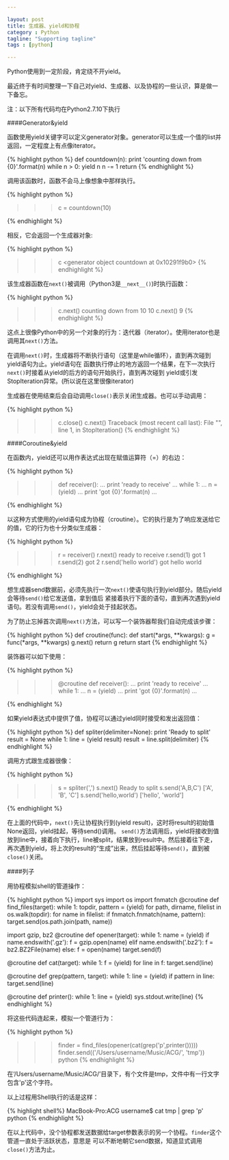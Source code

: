 ```yaml
---

layout: post
title: 生成器、yield和协程
category : Python
tagline: "Supporting tagline"
tags : [python]

---
```


Python使用到一定阶段，肯定绕不开yield。

最近终于有时间整理一下自己对yield、生成器、以及协程的一些认识，算是做一下备忘。

注：以下所有代码均在Python2.7.10下执行

####Generator&yield
</br>

函数使用yield关键字可以定义generator对象。generator可以生成一个值的list并返回，一定程度上有点像iterator。

{% highlight python %}
def countdown(n):
    print 'counting down from {0}'.format(n)
    while n > 0:
        yield n
        n -= 1
    return
{% endhighlight %}

调用该函数时，函数不会马上像想象中那样执行。

{% highlight python %}
>>> c = countdown(10)
>>>
{% endhighlight %}

相反，它会返回一个生成器对象:

{% highlight python %}
>>> c
<generator object countdown at 0x10291f9b0>
{% endhighlight %}

该生成器函数在`next()`被调用（Python3是`__next__()`)时执行函数：

{% highlight python %}
>>> c.next()
counting down from 10
10
>>> c.next()
9
{% endhighlight %}

这点上很像Python中的另一个对象的行为：迭代器（iterator）。使用iterator也是调用其`next()`方法。

在调用`next()`时，生成器将不断执行语句（这里是while循环），直到再次碰到yield语句为止。yield语句在
函数执行停止的地方返回一个结果，在下一次执行`next()`时接着从yield的后方的语句开始执行，直到再次碰到
yield或引发StopIteration异常。(所以说在这里很像iterator)

生成器在使用结束后会自动调用`close()`表示关闭生成器。也可以手动调用：

{% highlight python %}
>>> c.close()
>>> c.next()
Traceback (most recent call last):
  File "<stdin>", line 1, in <module>
  StopIteration()
{% endhighlight %}

####Coroutine&yield
</br>

在函数内，yield还可以用作表达式出现在赋值运算符（=）的右边：

{% highlight python %}
>>> def receiver():
...    print 'ready to receive'
...    while 1:
...        n = (yield)
...        print 'got {0}'.format(n)
...
>>>
{% endhighlight %}

以这种方式使用的yield语句成为协程（croutine）。它的执行是为了响应发送给它的值，它的行为也十分类似生成器：

{% highlight python %}
>>> r = receiver()
>>> r.next()
ready to receive
>>> r.send(1)
got 1
>>> r.send(2)
got 2
>>> r.send('hello world')
got hello world
>>>
{% endhighlight %}

想生成器send数据前，必须先执行一次`next()`使语句执行到yield部分。随后yield会等待`send()`给它发送值，拿到值后
紧接着执行下面的语句，直到再次遇到yield语句。若没有调用`send()`，yield会处于挂起状态。

为了防止忘掉首次调用`next()`方法，可以写一个装饰器帮我们自动完成该步骤：

{% highlight python %}
def croutine(func):
    def start(*args, **kwargs):
        g = func(*args, **kwargs)
        g.next()
        return g
    return start
{% endhighlight %}

装饰器可以如下使用：

{% highlight python %}
>>> @croutine
>>> def receiver():
...    print 'ready to receive'
...    while 1:
...        n = (yield)
...        print 'got {0}'.format(n)
...
>>>
{% endhighlight %}

如果yield表达式中提供了值，协程可以通过yield同时接受和发出返回值：

{% highlight python %}
def spliter(delimiter=None):
    print 'Ready to split'
    result = None
    while 1:
        line = (yield result)
        result = line.split(delimiter)
{% endhighlight %}

调用方式跟生成器很像：

{% highlight python %}
>>> s = spliter(',')
>>> s.next()
Ready to split
>>> s.send('A,B,C')
['A', 'B', 'C']
>>> s.send('hello,world')
['hello', 'world']
>>>
{% endhighlight %}

在上面的代码中，`next()`先让协程执行到(yield result)，这时将result的初始值None返回，yield挂起，等待send()调用。
`send()`方法调用后，yield将接收到值放到line中，接着向下执行，line被split，结果放到result中。然后接着往下走，
再次遇到yield，将上次的result的“生成”出来，然后挂起等待`send()`，直到被`close()`关闭。

####列子

用协程模拟shell的管道操作：

{% highlight python %}
import sys
import os
import fnmatch
@croutine
def find_files(target):
    while 1:
        topdir, pattern = (yield)
        for path, dirname, filelist in os.walk(topdir):
            for name in filelist:
                if fnmatch.fnmatch(name, pattern):
                    target.send(os.path.join(path, name))

import gzip, bz2
@croutine
def opener(target):
    while 1:
        name = (yield)
        if name.endswith('.gz'): f = gzip.open(name)
        elif name.endswith('.bz2'): f = bz2.BZ2File(name)
        else: f = open(name)
        target.send(f)

@croutine
def cat(target):
    while 1:
        f = (yield)
        for line in f:
            target.send(line)

@croutine
def grep(pattern, target):
    while 1:
        line = (yield)
        if pattern in line:
            target.send(line)

@croutine
def printer():
    while 1:
        line = (yield)
        sys.stdout.write(line)
{% endhighlight %}

将这些代码连起来，模拟一个管道行为：

{% highlight python %}
>>> finder = find_files(opener(cat(grep('p',printer()))))
>>> finder.send(('/Users/username/Music/ACG/', 'tmp'))
python
{% endhighlight %}

在‘/Users/username/Music/ACG/’目录下，有个文件是tmp，文件中有一行文字包含'p'这个字符。

以上过程用Shell执行的话是这样：

{% highlight shell%}
MacBook-Pro:ACG username$ cat tmp | grep 'p'
python
{% endhighlight %}

在以上代码中，没个协程都发送数据给target参数表示的另一个协程。`finder`这个管道一直处于活跃状态，意思是
可以不断地朝它send数据，知道显式调用`close()`方法为止。


